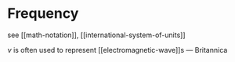 # Frequency

see [[math-notation]], [[international-system-of-units]]

$\nu$ is often used to represent [[electromagnetic-wave]]s &mdash; Britannica
